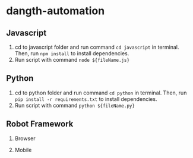 # dangth-automation

## Javascript
1. cd to javascript folder and run command `cd javascript` in terminal. Then, run `npm install` to install dependencies.
2. Run script with command `node ${fileName.js}`


## Python
1. cd to python folder and run command `cd python` in terminal. Then, run `pip install -r requirements.txt` to install dependencies.
2. Run script with command `python ${fileName.py}`


## Robot Framework
1. Browser


2. Mobile
